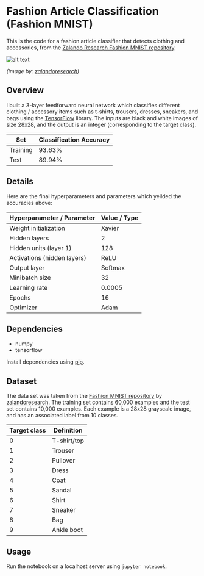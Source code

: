 # Fashion Article Classification (Fashion MNIST)

This is the code for a fashion article classifier that detects clothing and accessories, from the [Zalando Research Fashion MNIST repository](https://github.com/zalandoresearch/fashion-mnist).

![alt text](https://raw.githubusercontent.com/zalandoresearch/fashion-mnist/master/doc/img/fashion-mnist-sprite.png)

*(Image by: [zalandoresearch](https://github.com/zalandoresearch))*

## Overview

I built a 3-layer feedforward neural network which classifies different clothing / accessory items such as t-shirts, trousers, dresses, sneakers, and bags using the [TensorFlow](https://www.tensorflow.org/) library. The inputs are black and white images of size 28x28, and the output is an integer (corresponding to the target class).

| Set  | Classification Accuracy |
| ------------- | ------------- |
| Training  | 93.63%  |
| Test  | 89.94%  |

## Details

Here are the final hyperparameters and parameters which yeilded the accuracies above:

| Hyperparameter / Parameter  | Value / Type |
| ------------- | ------------- |
| Weight initialization  | Xavier  |
| Hidden layers  | 2  |
| Hidden units (layer 1)  | 128  |
| Activations (hidden layers)  | ReLU  |
| Output layer  | Softmax  |
| Minibatch size  | 32  |
| Learning rate  | 0.0005  |
| Epochs  | 16  |
| Optimizer  | Adam  |


## Dependencies

- numpy
- tensorflow

Install dependencies using [pip](https://pip.pypa.io/en/stable/).

## Dataset

The data set was taken from the [Fashion MNIST repository](https://github.com/zalandoresearch/fashion-mnist) by [zalandoresearch](https://github.com/zalandoresearch). The training set contains 60,000 examples and the test set contains 10,000 examples. Each example is a 28x28 grayscale image, and has an associated label from 10 classes.

| Target class  | Definition |
| ------------- | ------------- |
| 0  | T-shirt/top  |
| 1  | Trouser  |
| 2  | Pullover  |
| 3  | Dress  |
| 4  | Coat  |
| 5  | Sandal  |
| 6  | Shirt  |
| 7  | Sneaker  |
| 8  | Bag  |
| 9  | Ankle boot  |

## Usage

Run the notebook on a localhost server using `jupyter notebook`.
